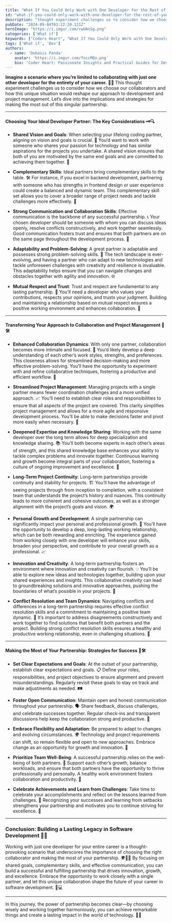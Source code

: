 ```yaml
---
title: "What If You Could Only Work with One Developer for the Rest of Your Career? 👩‍💻👨‍💻"
id: "what-if-you-could-only-work-with-one-developer-for-the-rest-of-your-career.md"
description: "thought experiment challenges us to consider how we choose our collaborators and how this unique situation would reshape our approach to development and project management. Let’s dive into the implications and strategies for making the most out of this singular partnership."
pubDate: "2024-09-04T03:22:20.121Z"
heroImage: "https://i.imgur.com/rwUAnSg.png"
categories: ['What if']
keywords: ["Coders Heart", "What If You Could Only Work with One Developer", "working with one developer", "developer collaboration", "single developer projects", "career with one developer", "developer partnership", "long-term developer collaboration", "solo developer collaboration", "developer career choices", "choosing one developer", "developer relationship", "work with one developer"]
tags: ['What if', 'Dev']
authors:
  - name: 'Debasis Panda'
    avatar: 'https://i.imgur.com/foccMQo.png'
    bio: 'Coder Heart: Passionate Insights and Practical Guides for Developers'
---
```


**Imagine a scenario where you’re limited to collaborating with just one other developer for the entirety of your career.** 🌟🤝 This thought experiment challenges us to consider how we choose our collaborators and how this unique situation would reshape our approach to development and project management. Let’s dive into the implications and strategies for making the most out of this singular partnership.

---

#### Choosing Your Ideal Developer Partner: The Key Considerations 🗝️🔍

- **Shared Vision and Goals**: When selecting your lifelong coding partner, aligning on vision and goals is crucial. 🎯 You’d want to work with someone who shares your passion for technology and has similar aspirations for the projects you undertake. A shared vision ensures that both of you are motivated by the same end goals and are committed to achieving them together. 🌟

- **Complementary Skills**: Ideal partners bring complementary skills to the table. 🛠️ For instance, if you excel in backend development, partnering with someone who has strengths in frontend design or user experience could create a balanced and dynamic team. This complementary skill set allows you to cover a broader range of project needs and tackle challenges more effectively. 💪

- **Strong Communication and Collaboration Skills**: Effective communication is the backbone of any successful partnership. 📞 Your chosen developer should be someone with whom you can discuss ideas openly, resolve conflicts constructively, and work together seamlessly. Good communication fosters trust and ensures that both partners are on the same page throughout the development process. 🤝

- **Adaptability and Problem-Solving**: A great partner is adaptable and possesses strong problem-solving skills. 🔄 The tech landscape is ever-evolving, and having a partner who can adapt to new technologies and tackle unforeseen challenges with creativity and resilience is invaluable. This adaptability helps ensure that you can navigate changes and obstacles together with agility and innovation. 🌐

- **Mutual Respect and Trust**: Trust and respect are fundamental to any lasting partnership. 🤝 You’ll need a developer who values your contributions, respects your opinions, and trusts your judgment. Building and maintaining a relationship based on mutual respect ensures a positive working environment and enhances collaboration. 🌟

---

#### Transforming Your Approach to Collaboration and Project Management 🔄🛠️

- **Enhanced Collaboration Dynamics**: With only one partner, collaboration becomes more intimate and focused. 👥 You’d likely develop a deep understanding of each other’s work styles, strengths, and preferences. This closeness allows for streamlined decision-making and more effective problem-solving. You’ll have the opportunity to experiment with and refine collaborative techniques, fostering a productive and efficient workflow. 🔧

- **Streamlined Project Management**: Managing projects with a single partner means fewer coordination challenges and a more unified approach. 📈 You’ll need to establish clear roles and responsibilities to ensure that all aspects of the project are covered. This clarity simplifies project management and allows for a more agile and responsive development process. You’ll be able to make decisions faster and pivot more easily when necessary. 🚀

- **Deepened Expertise and Knowledge Sharing**: Working with the same developer over the long term allows for deep specialization and knowledge sharing. 📚 You’ll both become experts in each other’s areas of strength, and this shared knowledge base enhances your ability to tackle complex problems and innovate together. Continuous learning and growth become integral parts of your collaboration, fostering a culture of ongoing improvement and excellence. 🌱

- **Long-Term Project Continuity**: Long-term partnerships provide continuity and stability for projects. 🏗️ You’ll have the advantage of seeing projects through from inception to completion, with a consistent team that understands the project’s history and nuances. This continuity leads to more coherent and cohesive outcomes, as well as a stronger alignment with the project’s goals and vision. 🌍

- **Personal Growth and Development**: A single partnership can significantly impact your personal and professional growth. 🌟 You’ll have the opportunity to develop a deep, long-lasting working relationship, which can be both rewarding and enriching. The experience gained from working closely with one developer will enhance your skills, broaden your perspective, and contribute to your overall growth as a professional. 📈

- **Innovation and Creativity**: A long-term partnership fosters an environment where innovation and creativity can flourish. 💡 You’ll be able to explore new ideas and technologies together, building upon your shared experiences and insights. This collaborative creativity can lead to groundbreaking solutions and innovative approaches, pushing the boundaries of what’s possible in your projects. 🚀

- **Conflict Resolution and Team Dynamics**: Navigating conflicts and differences in a long-term partnership requires effective conflict resolution skills and a commitment to maintaining a positive team dynamic. 🤔 It’s important to address disagreements constructively and work together to find solutions that benefit both partners and the project. Building strong conflict resolution skills ensures a healthy and productive working relationship, even in challenging situations. 🤝

---

#### Making the Most of Your Partnership: Strategies for Success 🌟🛠️

- **Set Clear Expectations and Goals**: At the outset of your partnership, establish clear expectations and goals. 📋 Define your roles, responsibilities, and project objectives to ensure alignment and prevent misunderstandings. Regularly revisit these goals to stay on track and make adjustments as needed. 🛤️

- **Foster Open Communication**: Maintain open and honest communication throughout your partnership. 🗣️ Share feedback, discuss challenges, and celebrate successes together. Regular check-ins and transparent discussions help keep the collaboration strong and productive. 💬

- **Embrace Flexibility and Adaptation**: Be prepared to adapt to changes and evolving circumstances. 🌍 Technology and project requirements can shift, so remain flexible and open to new approaches. Embrace change as an opportunity for growth and innovation. 🔄

- **Prioritize Team Well-Being**: A successful partnership relies on the well-being of both partners. 🌟 Support each other’s growth, balance workloads, and ensure that both partners have the opportunity to thrive professionally and personally. A healthy work environment fosters collaboration and productivity. 🌱

- **Celebrate Achievements and Learn from Challenges**: Take time to celebrate your accomplishments and reflect on the lessons learned from challenges. 🎉 Recognizing your successes and learning from setbacks strengthens your partnership and motivates you to continue striving for excellence. 🌟

---

### Conclusion: Building a Lasting Legacy in Software Development 🌟🚀

Working with just one developer for your entire career is a thought-provoking scenario that underscores the importance of choosing the right collaborator and making the most of your partnership. 🌍👩‍💻 By focusing on shared goals, complementary skills, and effective communication, you can build a successful and fulfilling partnership that drives innovation, growth, and excellence. Embrace the opportunity to work closely with a single partner, and let this unique collaboration shape the future of your career in software development. 🌟💻

---

In this journey, the power of partnership becomes clear—by choosing wisely and working together harmoniously, you can achieve remarkable things and create a lasting impact in the world of technology. 🌟🚀
